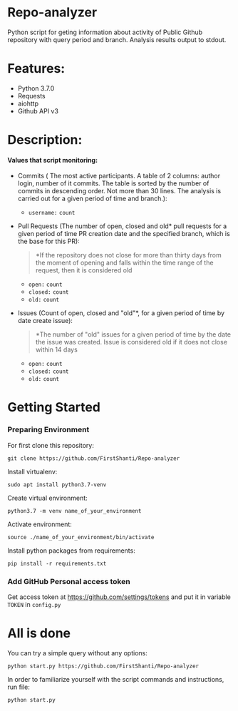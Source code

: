 # Repo-analyzer
Python script for geting information about activity of Public Github repository with query period and branch. Analysis results output to stdout.
# Features:
- Python 3.7.0
- Requests
- aiohttp
- Github API v3
# Description:
#### Values that script monitoring:
- Commits (
The most active participants. A table of 2 columns: author login, number of it
commits. The table is sorted by the number of commits in descending order. Not
more than 30 lines. The analysis is carried out for a given period of time and branch.):
    - `username:` `count`
    
- Pull Requests (The number of open, closed and old* pull requests for a given period of time PR creation date and the specified branch, which is the base for this PR):
    > *If the repository does not close for more than thirty days from the moment of opening and falls within the time range of the request, then it is considered old
    -    `open:` `count`
    -    `closed:` `count`
    -    `old:` `count`  
    
- Issues (Count of open, closed and "old"*, for a given period of time by date create issue):
    > *The number of "old" issues for a given period of time by the date the issue was created. Issue is considered old if it does not close within 14 days
    -    `open:` `count`
    -    `closed:` `count`
    -    `old:` `count` 
    
# Getting Started

### Preparing Environment
For first clone this repository:

` git clone https://github.com/FirstShanti/Repo-analyzer `

Install virtualenv:

` sudo apt install python3.7-venv `

Create virtual environment:

` python3.7 -m venv name_of_your_environment `

Activate environment:

` source ./name_of_your_environment/bin/activate `

Install python packages from requirements:

` pip install -r requirements.txt `

### Add GitHub Personal access token

Get access token at https://github.com/settings/tokens and put it in variable ` TOKEN ` in ` config.py `

# All is done

You can try a simple query without any options:

` python start.py https://github.com/FirstShanti/Repo-analyzer `

In order to familiarize yourself with the script commands and instructions, run file:

` python start.py `
